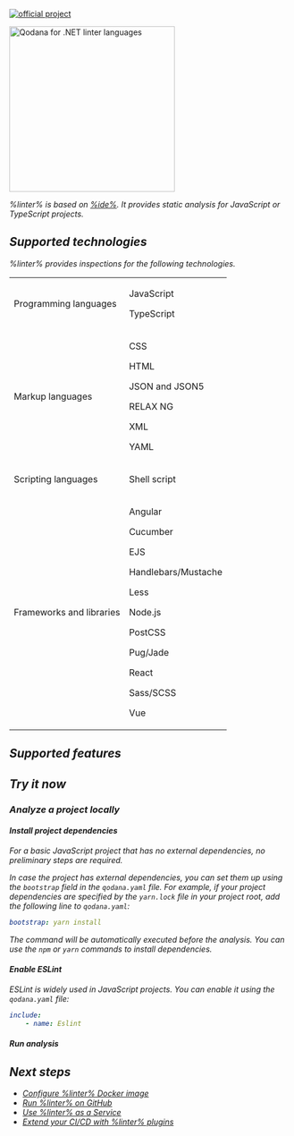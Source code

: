 [//]: # (title: Qodana for JS)

[![official project](https://jb.gg/badges/official-flat-square.svg)](https://confluence.jetbrains.com/display/ALL/JetBrains+on+GitHub)

<img src="js.png" dark-src="js_dark.png" alt="Qodana for .NET linter languages" width="296"/>

<var name="linter" value="Qodana for JS"/>
<var name="ide" value="WebStorm"/>
<var name="docker-image" value="jetbrains/qodana-js:2023.2"/>

%linter% is based on [%ide%](https://www.jetbrains.com/webstorm/). It provides static analysis for JavaScript or TypeScript projects.

## Supported technologies

%linter% provides inspections for the following technologies.

<table header-style="none">
    <tr>
        <td>Programming languages</td>
        <td>
            <p>JavaScript</p>
            <p>TypeScript</p>
        </td>
    </tr>
    <tr>
        <td>Markup languages</td>
        <td>
            <p>CSS</p>
            <p>HTML</p>
            <p>JSON and JSON5</p>
            <p>RELAX NG</p>
            <p>XML</p>
            <p>YAML</p>
        </td>
    </tr>
    <tr>
        <td>Scripting languages</td>
        <td>
            <p>Shell script</p>
        </td>
    </tr>
    <tr>
        <td>Frameworks and libraries</td>
        <td>
            <p>Angular</p>
            <p>Cucumber</p>
            <p>EJS</p>
            <p>Handlebars/Mustache</p>
            <p>Less</p>
            <p>Node.js</p>
            <p>PostCSS</p>
            <p>Pug/Jade</p>
            <p>React</p>
            <p>Sass/SCSS</p>
            <p>Vue</p>
        </td>
    </tr>
</table>

## Supported features

<include src="lib_qd.xml" include-id="linters-supported-features" use-filter="empty,non-jvm"/>

## Try it now

### Analyze a project locally

#### Install project dependencies

For a basic JavaScript project that has no external dependencies, no preliminary steps are required.

In case the project has external dependencies, you can set them up using the `bootstrap` field in the `qodana.yaml` file. 
For example, if your project dependencies are specified by the `yarn.lock` file in your project root, add the following 
line to `qodana.yaml`:

```yaml
bootstrap: yarn install
```
The command will be automatically executed before the analysis. You can use the `npm` or `yarn` commands to install dependencies.

#### Enable ESLint

ESLint is widely used in JavaScript projects. You can enable it using the `qodana.yaml` file:

```yaml
include:
    - name: Eslint
```

#### Run analysis

<p><include src="lib_qd.xml" include-id="qodana-cli-quickstart" use-filter="non-php,js-only,non-gs,empty"/></p>

## Next steps

- <a href="docker-image-configuration.xml">Configure %linter% Docker image</a>
- <a href="github.md">Run %linter% on GitHub</a>
- <a href="service.md">Use %linter% as a Service</a>
- <a href="ci.md">Extend your CI/CD with %linter% plugins</a>
